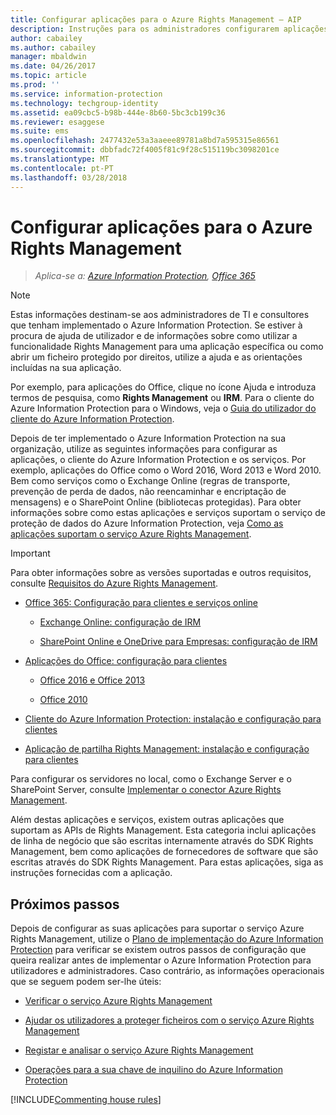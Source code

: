 ```yaml
---
title: Configurar aplicações para o Azure Rights Management – AIP
description: Instruções para os administradores configurarem aplicações e serviços para suportar o serviço de proteção do Azure Rights Management para o Azure Information Protection. Por exemplo, aplicações do Office como o Word 2013 e o Word 2010, bem como serviços como o Exchange Online (regras de transporte, prevenção de perda de dados, não reencaminhar e encriptação de mensagens) e o SharePoint Online (bibliotecas protegidas).
author: cabailey
ms.author: cabailey
manager: mbaldwin
ms.date: 04/26/2017
ms.topic: article
ms.prod: ''
ms.service: information-protection
ms.technology: techgroup-identity
ms.assetid: ea09cbc5-b98b-444e-8b60-5bc3cb199c36
ms.reviewer: esaggese
ms.suite: ems
ms.openlocfilehash: 2477432e53a3aaeee89781a8bd7a595315e86561
ms.sourcegitcommit: dbbfadc72f4005f81c9f28c515119bc3098201ce
ms.translationtype: MT
ms.contentlocale: pt-PT
ms.lasthandoff: 03/28/2018
---
```

# <a name="configuring-applications-for-azure-rights-management"></a>Configurar aplicações para o Azure Rights Management

>*Aplica-se a: [Azure Information Protection](https://azure.microsoft.com/pricing/details/information-protection), [Office 365](http://download.microsoft.com/download/E/C/F/ECF42E71-4EC0-48FF-AA00-577AC14D5B5C/Azure_Information_Protection_licensing_datasheet_EN-US.pdf)*

> [!NOTE]
> Estas informações destinam-se aos administradores de TI e consultores que tenham implementado o Azure Information Protection. Se estiver à procura de ajuda de utilizador e de informações sobre como utilizar a funcionalidade Rights Management para uma aplicação específica ou como abrir um ficheiro protegido por direitos, utilize a ajuda e as orientações incluídas na sua aplicação.
>
> Por exemplo, para aplicações do Office, clique no ícone Ajuda e introduza termos de pesquisa, como **Rights Management** ou **IRM**. Para o cliente do Azure Information Protection para o Windows, veja o [Guia do utilizador do cliente do Azure Information Protection](../rms-client/client-user-guide.md).

Depois de ter implementado o Azure Information Protection na sua organização, utilize as seguintes informações para configurar as aplicações, o cliente do Azure Information Protection e os serviços. Por exemplo, aplicações do Office como o Word 2016, Word 2013 e Word 2010. Bem como serviços como o Exchange Online (regras de transporte, prevenção de perda de dados, não reencaminhar e encriptação de mensagens) e o SharePoint Online (bibliotecas protegidas). Para obter informações sobre como estas aplicações e serviços suportam o serviço de proteção de dados do Azure Information Protection, veja [Como as aplicações suportam o serviço Azure Rights Management](../understand-explore/applications-support.md).

> [!IMPORTANT]
> Para obter informações sobre as versões suportadas e outros requisitos, consulte [Requisitos do Azure Rights Management](../get-started/requirements-azure-rms.md).

-   [Office 365: Configuração para clientes e serviços online](configure-office365.md)

    -   [Exchange Online: configuração de IRM](configure-office365.md#exchange-online-irm-configuration)

    -   [SharePoint Online e OneDrive para Empresas: configuração de IRM](configure-office365.md#sharepoint-online-and-onedrive-for-business-irm-configuration)

- [Aplicações do Office: configuração para clientes](configure-office-apps.md)

    -   [Office 2016 e Office 2013](configure-office-apps.md#office-2016-and-office-2013)

    -   [Office 2010](configure-office-apps.md#office-2010)

-   [Cliente do Azure Information Protection: instalação e configuração para clientes](configure-sharing-app.md)

-   [Aplicação de partilha Rights Management: instalação e configuração para clientes](configure-sharing-app.md)


Para configurar os servidores no local, como o Exchange Server e o SharePoint Server, consulte [Implementar o conector Azure Rights Management](deploy-rms-connector.md).

Além destas aplicações e serviços, existem outras aplicações que suportam as APIs de Rights Management. Esta categoria inclui aplicações de linha de negócio que são escritas internamente através do SDK Rights Management, bem como aplicações de fornecedores de software que são escritas através do SDK Rights Management. Para estas aplicações, siga as instruções fornecidas com a aplicação.

## <a name="next-steps"></a>Próximos passos
Depois de configurar as suas aplicações para suportar o serviço Azure Rights Management, utilize o [Plano de implementação do Azure Information Protection](../plan-design/deployment-roadmap.md) para verificar se existem outros passos de configuração que queira realizar antes de implementar o Azure Information Protection para utilizadores e administradores. Caso contrário, as informações operacionais que se seguem podem ser-lhe úteis:

- [Verificar o serviço Azure Rights Management](verify.md)

- [Ajudar os utilizadores a proteger ficheiros com o serviço Azure Rights Management](help-users.md)

- [Registar e analisar o serviço Azure Rights Management](log-analyze-usage.md)

- [Operações para a sua chave de inquilino do Azure Information Protection](operations-tenant-key.md)

[!INCLUDE[Commenting house rules](../includes/houserules.md)]

